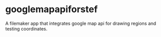 # googlemapapiforstef
A filemaker app that integrates google map api for drawing regions and testing coordinates.
